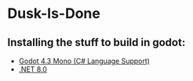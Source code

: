 # Dusk-Is-Done

## Installing the stuff to build in godot:
  - [Godot 4.3 Mono (C# Language Support)](https://github.com/godotengine/godot/releases/download/4.3-stable/Godot_v4.3-stable_mono_win64.zip)
  - [.NET 8.0](https://dotnet.microsoft.com/en-us/download/dotnet/8.0)
